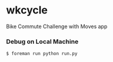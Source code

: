 wkcycle
=======

Bike Commute Challenge with Moves app

### Debug on Local Machine
	$ foreman run python run.py
